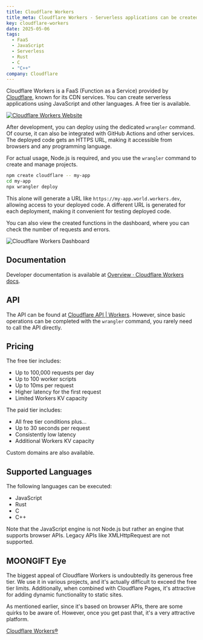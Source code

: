 ```yaml
---
title: Cloudflare Workers
title_meta: Cloudflare Workers - Serverless applications can be created with FaaS
key: cloudflare-workers
date: 2025-05-06
tags:
  - FaaS
  - JavaScript
  - Serverless
  - Rust
  - C
  - "C++"
company: Cloudflare
---
```


Cloudflare Workers is a FaaS (Function as a Service) provided by [Cloudflare](https://www.cloudflare.com/), known for its CDN services. You can create serverless applications using JavaScript and other languages. A free tier is available.

[![Cloudflare Workers Website](/img/services/cloudflare-workers.jpg)](https://workers.cloudflare.com/)

<!--more-->

After development, you can deploy using the dedicated `wrangler` command. Of course, it can also be integrated with GitHub Actions and other services. The deployed code gets an HTTPS URL, making it accessible from browsers and any programming language.

For actual usage, Node.js is required, and you use the `wrangler` command to create and manage projects.

```bash
npm create cloudflare -- my-app
cd my-app
npx wrangler deploy
```

This alone will generate a URL like `https://my-app.world.workers.dev`, allowing access to your deployed code. A different URL is generated for each deployment, making it convenient for testing deployed code.

You can also view the created functions in the dashboard, where you can check the number of requests and errors.

![Cloudflare Workers Dashboard](/img/services/cloudflare-workers-2.jpg)

## Documentation

Developer documentation is available at [Overview · Cloudflare Workers docs](https://developers.cloudflare.com/workers/).

## API

The API can be found at [Cloudflare API | Workers](https://developers.cloudflare.com/api/resources/workers/). However, since basic operations can be completed with the `wrangler` command, you rarely need to call the API directly.

## Pricing

The free tier includes:

- Up to 100,000 requests per day
- Up to 100 worker scripts
- Up to 10ms per request
- Higher latency for the first request
- Limited Workers KV capacity

The paid tier includes:

- All free tier conditions plus...
- Up to 30 seconds per request
- Consistently low latency
- Additional Workers KV capacity

Custom domains are also available.

## Supported Languages

The following languages can be executed:

- JavaScript
- Rust
- C
- C++

Note that the JavaScript engine is not Node.js but rather an engine that supports browser APIs. Legacy APIs like XMLHttpRequest are not supported.

## MOONGIFT Eye

The biggest appeal of Cloudflare Workers is undoubtedly its generous free tier. We use it in various projects, and it's actually difficult to exceed the free tier limits. Additionally, when combined with Cloudflare Pages, it's attractive for adding dynamic functionality to static sites.

As mentioned earlier, since it's based on browser APIs, there are some quirks to be aware of. However, once you get past that, it's a very attractive platform.

[Cloudflare Workers®](https://workers.cloudflare.com/)
